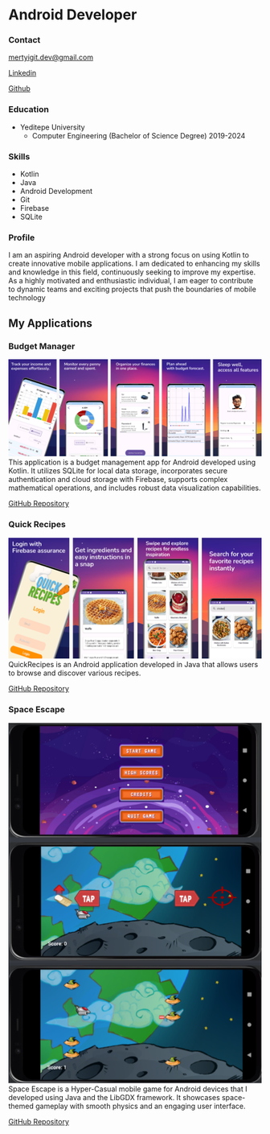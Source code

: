 # Android Developer

### Contact
mertyigit.dev@gmail.com

[Linkedin](https://github.com/MertYigit0/QuickRecipes)

[Github](https://github.com/MertYigit0/QuickRecipes)


### Education
- Yeditepe University
  - Computer Engineering (Bachelor of Science Degree) 2019-2024

### Skills
- Kotlin
- Java
- Android Development
- Git
- Firebase
- SQLite


### Profile
I am an aspiring Android developer with a strong focus on using Kotlin to
create innovative mobile applications. I am dedicated to enhancing my
skills and knowledge in this field, continuously seeking to improve my
expertise. As a highly motivated and enthusiastic individual, I am eager to
contribute to dynamic teams and exciting projects that push the
boundaries of mobile technology

## My Applications

### Budget Manager
![Budget Manager](/assets/budget_manager.png)
This application is a budget management app for Android developed using Kotlin. It utilizes SQLite for local data storage, incorporates secure authentication and cloud storage with Firebase, supports complex mathematical operations, and includes robust data visualization capabilities.

[GitHub Repository](https://github.com/MertYigit0/BudgetManager)

### Quick Recipes
![Quick Recipes](/assets/quick_recipes.png)
QuickRecipes is an Android application developed in Java that allows users to browse and discover various recipes.

[GitHub Repository](https://github.com/MertYigit0/QuickRecipes)

### Space Escape
![Space Escape](/assets/space_escape.png)
Space Escape is a Hyper-Casual mobile game for Android devices that I developed using Java and the LibGDX framework. It showcases space-themed gameplay with smooth physics and an engaging user interface.

[GitHub Repository](https://github.com/MertYigit0/Space-Escape-Android-Mobile-Game)


